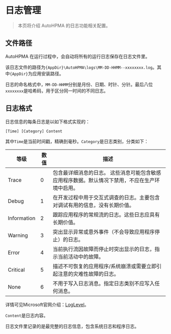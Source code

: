 # 日志管理

> 本页将介绍 AutoHPMA 的日志功能相关配置。

## 文件路径

AutoHPMA 在运行过程中，会自动将所有的运行日志保存在日志文件里。

该日志文件的路径为`{AppDir}\AutoHPMA\logs\MM-DD-HHMM--xxxxxxxx.log`。其中`{AppDir}`为应用安装路径。

日志的命名格式中，`MM-DD-HHMM`分别是月份、日期、时针、分针。最后八位`xxxxxxxx`是哈希码，用于区分同一时间的不同日志。

## 日志格式

日志信息的每条日志是以如下格式实现的：

```
[Time] [Category] Content
```

其中`Time`是当前时间戳，精确到毫秒。`Category`是日志类别，分类如下：

| 等级        | 数值 | 描述 |
|-------------|------|------|
| Trace       | 0    | 包含最详细消息的日志。 这些消息可能包含敏感应用程序数据。默认情况下禁用，不应在生产环境中启用。 |
| Debug       | 1    | 在开发过程中用于交互式调查的日志。主要包含对调试有用的信息，没有长期价值。 |
| Information | 2    | 跟踪应用程序的常规流的日志。这些日志应具有长期价值。 |
| Warning     | 3    | 突出显示异常或意外事件（不会导致应用程序停止）的日志。 |
| Error       | 4    | 当前执行流因故障而停止时突出显示的日志，指示当前活动中的故障。 |
| Critical    | 5    | 描述不可恢复的应用程序/系统崩溃或需要立即引起注意的灾难性故障的日志。 |
| None        | 6    | 不用于写入日志消息。指定日志类别不应写入任何消息。 |

详情可见Microsoft官网介绍：[LogLevel](https://learn.microsoft.com/zh-cn/dotnet/api/microsoft.extensions.logging.loglevel)。

`Content`是日志内容。

日志文件里记录的是最完整的日志信息，包含系统日志和程序日志。

